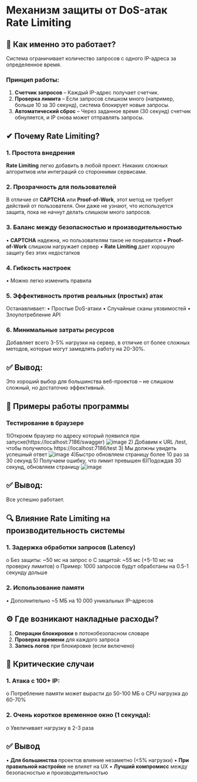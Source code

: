 
# Механизм защиты от DoS-атак Rate Limiting
## 🔧 Как именно это работает?
Система ограничивает количество запросов с одного IP-адреса за определенное время.
### Принцип работы:
1.	**Счетчик запросов** – Каждый IP-адрес получает счетчик.
2.	**Проверка лимита** – Если запросов слишком много (например, больше 10 за 30 секунд), система блокирует новые запросы.
3.	**Автоматический сброс** – Через заданное время (30 секунд) счетчик обнуляется, и IP снова может отправлять запросы.
## ✔ Почему  Rate Limiting?
### 1.	Простота внедрения
**Rate Limiting** легко добавить в любой проект. Никаких сложных алгоритмов или интеграций со сторонними сервисами.
### 2. Прозрачность для пользователей
В отличие от **CAPTCHA** или **Proof-of-Work**, этот метод не требует действий от пользователя. Они даже не узнают, что используется защита, пока не начнут делать слишком много запросов.
### 3. Баланс между безопасностью и производительностью
•	**CAPTCHA** надежна, но  пользователям такое не понравится
•	**Proof-of-Work** слишком нагружает сервер
•	**Rate Limiting** дает хорошую защиту без этих недостатков
### 4. Гибкость настроек
•	Можно легко изменить правила
### 5. Эффективность против реальных (простых) атак
Останавливает:
•	Простые DoS-атаки
•	Случайные сканы уязвимостей
•	Злоупотребление API
### 6.  Минимальные затраты ресурсов
Добавляет всего 3-5% нагрузки на сервер, в отличие от более сложных методов, которые могут замедлять работу на 20-30%.
## ✅ Вывод: 
Это хороший выбор для большинства веб-проектов – не слишком сложный, но достаточно эффективный.

## 🚀 Примеры работы программы
### Тестирование в браузере
1)Откроем браузер по адресу который появился при запуске(https://localhost:7186/swagger)
![image](https://github.com/user-attachments/assets/59fedb66-3301-466c-8d21-81ee189302e4)
2) Добавим к URL /test, чтобы получилось https://localhost:7186/test
3) Мы должны увидеть успешный ответ
![image](https://github.com/user-attachments/assets/c7252b09-cb98-4e40-b4ca-6903c9547b0d)
4)Быстро обновляем страницу более 10 раз за 30 секунд
5) Получаем ошибку, что лимит превышен
6)Подождав 30 секунд, обновляем страницу
 ![image](https://github.com/user-attachments/assets/71a67bd7-2e55-4fcb-814b-b6d4dec4ce2c)
 ## ✅ Вывод: 
 Все успешно работает.
## 🔍 Влияние Rate Limiting на производительность системы
### 1.	Задержка обработки запросов (Latency)
o	Без защиты: ~50 мс на запрос
o	С защитой: ~55 мс (+5-10 мс на проверку лимитов)
o	Пример: 1000 запросов будут обработаны на 0.5-1 секунду дольше
### 2.	   Использование памяти
•	Дополнительно ~5 МБ на 10 000 уникальных IP-адресов
## ⚙️ Где возникают накладные расходы?
1.	**Операции блокировки** в потокобезопасном словаре
2.	**Проверка времени** для каждого запроса
3.	**Запись логов** при блокировке (если включено)

## 🚨 Критические случаи
### 1.	Атака с 100+ IP:
o	Потребление памяти может вырасти до 50-100 МБ
o	CPU нагрузка до 60-70%
### 2.	Очень короткое временное окно (1 секунда):
o	Увеличивает нагрузку в 2-3 раза
## ✅ Вывод
•	**Для большинства** проектов влияние незаметно (<5% нагрузки)
•	**При правильной настройке** не влияет на UX
•	**Лучший компромисс** между безопасностью и производительностью


